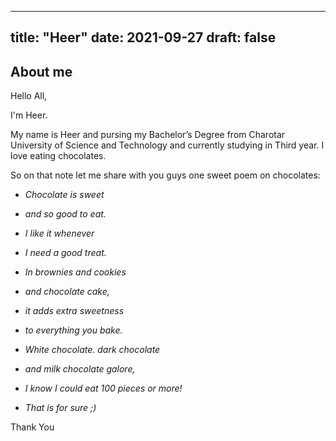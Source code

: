 
---
title: "Heer"
date: 2021-09-27
draft: false
---

## About me
Hello All,

I'm Heer.

My name is Heer and pursing my Bachelor’s Degree from Charotar University of Science and Technology and currently studying in Third year. I love eating chocolates.

So on that note let me share with you guys one sweet poem on chocolates:

- *Chocolate is sweet*</br> 
- *and so good to eat.*</br>
- *I like it whenever*</br>
- *I need a good treat.*</br>


- *In brownies and cookies*</br>
- *and chocolate cake,*</br>
- *it adds extra sweetness*</br>
- *to everything you bake.*</br>

- *White chocolate. dark chocolate*</br>
-  *and milk chocolate galore,*</br> 
- *I know I could eat 100 pieces or more!*</br>
- *That is for sure ;)*


Thank You
